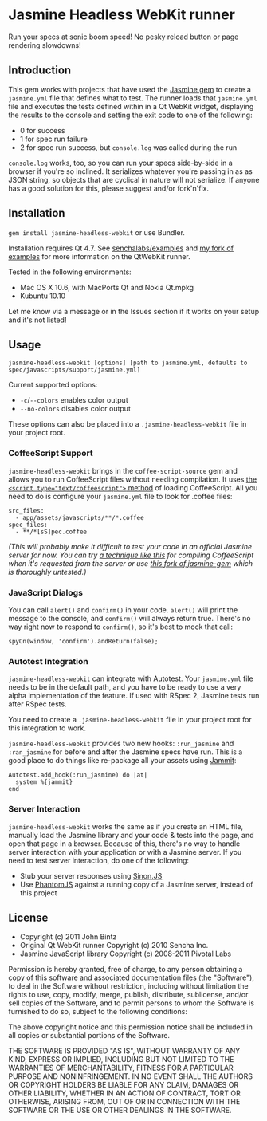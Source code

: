 # Jasmine Headless WebKit runner

Run your specs at sonic boom speed! No pesky reload button or page rendering slowdowns!

## Introduction

This gem works with projects that have used the [Jasmine gem](https://github.com/pivotal/jasmine-gem) to
create a `jasmine.yml` file that defines what to test. The runner loads that
`jasmine.yml` file and executes the tests defined within in a Qt WebKit widget, displaying the results
to the console and setting the exit code to one of the following:

* 0 for success
* 1 for spec run failure
* 2 for spec run success, but `console.log` was called during the run

`console.log` works, too, so you can run your specs side-by-side in a browser if you're so inclined. It
serializes whatever you're passing in as as JSON string, so objects that are cyclical in nature will not
serialize. If anyone has a good solution for this, please suggest and/or fork'n'fix.

## Installation

`gem install jasmine-headless-webkit` or use Bundler.

Installation requires Qt 4.7. See [senchalabs/examples](https://github.com/senchalabs/examples) and [my fork
of examples](https://github.com/johnbintz/examples) for more information on the QtWebKit runner.

Tested in the following environments:

* Mac OS X 10.6, with MacPorts Qt and Nokia Qt.mpkg
* Kubuntu 10.10

Let me know via a message or in the Issues section if it works on your setup and it's not listed!

## Usage

    jasmine-headless-webkit [options] [path to jasmine.yml, defaults to spec/javascripts/support/jasmine.yml]

Current supported options:

* `-c`/`--colors` enables color output
* `--no-colors` disables color output

These options can also be placed into a `.jasmine-headless-webkit` file in your project root.

### CoffeeScript Support

`jasmine-headless-webkit` brings in the `coffee-script-source` gem and allows you to run CoffeeScript
files without needing compilation. It uses [the `<script type="text/coffeescript">` method](http://jashkenas.github.com/coffee-script/#scripts) of loading
CoffeeScript. All you need to do is configure your `jasmine.yml` file to look for .coffee files:

    src_files:
      - app/assets/javascripts/**/*.coffee
    spec_files:
      - **/*[sS]pec.coffee

*(This will probably make it difficult to test your code in an official Jasmine server for now. You can try 
[a technique like this](https://github.com/jbaudanza/rack-asset-compiler/blob/master/examples/jasmine_config.rb) for compiling CoffeeScript when it's requested from the server
or use [this fork of jasmine-gem](https://github.com/johnbintz/jasmine-gem/tree/coffeescript-inline-support) which
is thoroughly untested.)*


### JavaScript Dialogs

You can call `alert()` and `confirm()` in your code. `alert()` will print the message to the console, and
`confirm()` will always return true. There's no way right now to respond to `confirm()`, so it's best to
mock that call:

    spyOn(window, 'confirm').andReturn(false);

### Autotest Integration

`jasmine-headless-webkit` can integrate with Autotest. Your `jasmine.yml` file needs to be in the default
path, and you have to be ready to use a very alpha implementation of the feature. If used with RSpec 2,
Jasmine tests run after RSpec tests.

You need to create a `.jasmine-headless-webkit` file in your project root for this integration
to work.

`jasmine-headless-webkit` provides two new hooks: `:run_jasmine` and `:ran_jasmine` for before and after the
Jasmine specs have run. This is a good place to do things like re-package all your assets using 
[Jammit](http://documentcloud.github.com/jammit/):

    Autotest.add_hook(:run_jasmine) do |at|
      system %{jammit}
    end

### Server Interaction

`jasmine-headless-webkit` works the same as if you create an HTML file, manually load the Jasmine library and
your code & tests into the page, and open that page in a browser. Because of this, there's no way to handle
server interaction with your application or with a Jasmine server. If you need to test server interaction,
do one of the following:

* Stub your server responses using [Sinon.JS](http://sinonjs.org/)
* Use [PhantomJS](http://www.phantomjs.org/) against a running copy of a Jasmine server, instead of this project

## License

* Copyright (c) 2011 John Bintz
* Original Qt WebKit runner Copyright (c) 2010 Sencha Inc.
* Jasmine JavaScript library Copyright (c) 2008-2011 Pivotal Labs

Permission is hereby granted, free of charge, to any person obtaining a copy
of this software and associated documentation files (the "Software"), to deal
in the Software without restriction, including without limitation the rights
to use, copy, modify, merge, publish, distribute, sublicense, and/or sell
copies of the Software, and to permit persons to whom the Software is
furnished to do so, subject to the following conditions:

The above copyright notice and this permission notice shall be included in
all copies or substantial portions of the Software.

THE SOFTWARE IS PROVIDED "AS IS", WITHOUT WARRANTY OF ANY KIND, EXPRESS OR
IMPLIED, INCLUDING BUT NOT LIMITED TO THE WARRANTIES OF MERCHANTABILITY,
FITNESS FOR A PARTICULAR PURPOSE AND NONINFRINGEMENT. IN NO EVENT SHALL THE
AUTHORS OR COPYRIGHT HOLDERS BE LIABLE FOR ANY CLAIM, DAMAGES OR OTHER
LIABILITY, WHETHER IN AN ACTION OF CONTRACT, TORT OR OTHERWISE, ARISING FROM,
OUT OF OR IN CONNECTION WITH THE SOFTWARE OR THE USE OR OTHER DEALINGS IN
THE SOFTWARE.

